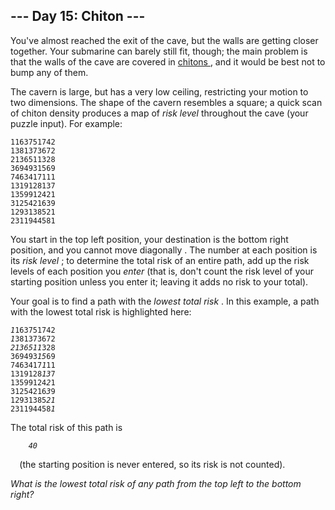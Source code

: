 <article class="day-desc">
 <h2>
  --- Day 15: Chiton ---
 </h2>
 <p>
  You've almost reached the exit of the cave, but the walls are getting closer together. Your submarine can barely still fit, though; the main problem is that the walls of the cave are covered in
  <a href="https://en.wikipedia.org/wiki/Chiton" target="_blank">
   chitons
  </a>
  , and it would be best not to bump any of them.
 </p>
 <p>
  The cavern is large, but has a very low ceiling, restricting your motion to two dimensions. The shape of the cavern resembles a square; a quick scan of chiton density produces a map of
  <em>
   risk level
  </em>
  throughout the cave (your puzzle input). For example:
 </p>
 <pre><code>1163751742
1381373672
2136511328
3694931569
7463417111
1319128137
1359912421
3125421639
1293138521
2311944581
</code></pre>
 <p>
  You start in the top left position, your destination is the bottom right position, and you
  <span title="Can't go diagonal until we can repair the caterpillar unit. Could be the liquid helium or the superconductors.">
   cannot move diagonally
  </span>
  . The number at each position is its
  <em>
   risk level
  </em>
  ; to determine the total risk of an entire path, add up the risk levels of each position you
  <em>
   enter
  </em>
  (that is, don't count the risk level of your starting position unless you enter it; leaving it adds no risk to your total).
 </p>
 <p>
  Your goal is to find a path with the
  <em>
   lowest total risk
  </em>
  . In this example, a path with the lowest total risk is highlighted here:
 </p>
 <pre><code><em>1</em>163751742
<em>1</em>381373672
<em>2136511</em>328
369493<em>15</em>69
7463417<em>1</em>11
1319128<em>13</em>7
13599124<em>2</em>1
31254216<em>3</em>9
12931385<em>21</em>
231194458<em>1</em>
</code></pre>
 <p>
  The total risk of this path is
  <code>
   <em>
    40
   </em>
  </code>
  (the starting position is never entered, so its risk is not counted).
 </p>
 <p>
  <em>
   What is the lowest total risk of any path from the top left to the bottom right?
  </em>
 </p>
</article>
